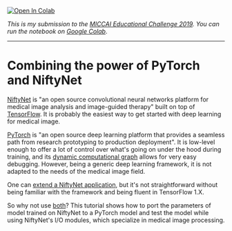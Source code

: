 [![Open In Colab](https://colab.research.google.com/assets/colab-badge.svg)](https://colab.research.google.com/github/fepegar/miccai-educational-challenge-2019/blob/master/Combining_the_power_of_PyTorch_and_NiftyNet.ipynb)

*This is my submission to the [MICCAI Educational Challenge 2019](https://miccai-sb.github.io/challenge.html). You can run the notebook on [Google Colab](https://colab.research.google.com/github/fepegar/miccai-educational-challenge-2019/blob/master/Combining_the_power_of_PyTorch_and_NiftyNet.ipynb)*.

---

# Combining the power of PyTorch and NiftyNet

[NiftyNet](https://niftynet.io/) is "an open source convolutional neural networks platform for medical image analysis and image-guided therapy" built on top of [TensorFlow](https://www.tensorflow.org/). It is probably the easiest way to get started with deep learning for medical image.

[PyTorch](https://pytorch.org/) is "an open source deep learning platform that provides a seamless path from research prototyping to production deployment". It is low-level enough to offer a lot of control over what's going on under the hood during training, and its [dynamic computational graph](https://medium.com/intuitionmachine/pytorch-dynamic-computational-graphs-and-modular-deep-learning-7e7f89f18d1) allows for very easy debugging. However, being a generic deep learning framework, it is not adapted to the needs of the medical image field.

One can [extend a NiftyNet application](https://niftynet.readthedocs.io/en/dev/extending_app.html), but it's not straightforward without being familiar with the framework and being fluent in TensorFlow 1.X.

So why not use [both](https://www.youtube.com/watch?v=vqgSO8_cRio&feature=youtu.be&t=5)? This tutorial shows how to port the parameters of model trained on NiftyNet to a PyTorch model and test the model while using NiftyNet's I/O modules, which specialize in medical image processing.
